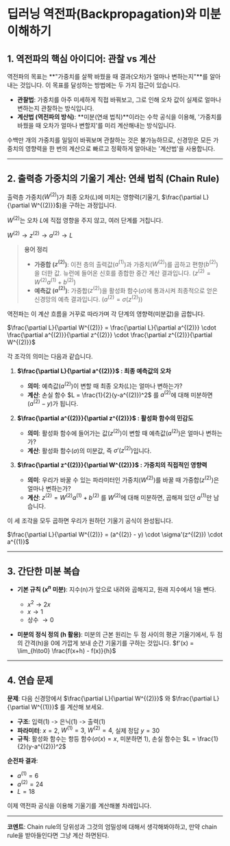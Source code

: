 # 딥러닝 역전파(Backpropagation)와 미분 이해하기

## 1. 역전파의 핵심 아이디어: 관찰 vs 계산

역전파의 목표는 **"가중치를 살짝 바꿨을 때 결과(오차)가 얼마나 변하는지"**를 알아내는 것입니다. 이 목표를 달성하는 방법에는 두 가지 접근이 있습니다.

-   **관찰법**: 가중치를 아주 미세하게 직접 바꿔보고, 그로 인해 오차 값이 실제로 얼마나 변하는지 관찰하는 방식입니다.
-   **계산법 (역전파의 방식)**: **미분(연쇄 법칙)**이라는 수학 공식을 이용해, '가중치를 바꿨을 때 오차가 얼마나 변할지'를 미리 계산해내는 방식입니다.

수백만 개의 가중치를 일일이 바꿔보며 관찰하는 것은 불가능하므로, 신경망은 모든 가중치의 영향력을 한 번의 계산으로 빠르고 정확하게 알아내는 '계산법'을 사용합니다.

---

## 2. 출력층 가중치의 기울기 계산: 연쇄 법칙 (Chain Rule)

출력층 가중치($W^{(2)}$)가 최종 오차($L$)에 미치는 영향력(기울기, $\frac{\partial L}{\partial W^{(2)}}$)을 구하는 과정입니다.

$W^{(2)}$는 오차 $L$에 직접 영향을 주지 않고, 여러 단계를 거칩니다.

$W^{(2)} \rightarrow z^{(2)} \rightarrow a^{(2)} \rightarrow L$

> **용어 정리**
> - **가중합 ($z^{(2)}$)**: 이전 층의 출력값($a^{(1)}$)과 가중치($W^{(2)}$)를 곱하고 편향($b^{(2)}$)을 더한 값. 뉴런에 들어온 신호를 종합한 중간 계산 결과입니다. ($z^{(2)} = W^{(2)}a^{(1)} + b^{(2)}$)
> - **예측값 ($a^{(2)}$)**: 가중합($z^{(2)}$)을 활성화 함수($\sigma$)에 통과시켜 최종적으로 얻은 신경망의 예측 결과입니다. ($a^{(2)} = \sigma(z^{(2)})$)

역전파는 이 계산 흐름을 거꾸로 따라가며 각 단계의 영향력(미분값)을 곱합니다.

$\frac{\partial L}{\partial W^{(2)}} = \frac{\partial L}{\partial a^{(2)}} \cdot \frac{\partial a^{(2)}}{\partial z^{(2)}} \cdot \frac{\partial z^{(2)}}{\partial W^{(2)}}$

각 조각의 의미는 다음과 같습니다.

1.  **$\frac{\partial L}{\partial a^{(2)}}$ : 최종 예측값의 오차**
    -   **의미**: 예측값($a^{(2)}$)이 변할 때 최종 오차($L$)는 얼마나 변하는가?
    -   **계산**: 손실 함수 $L = \frac{1}{2}(y-a^{(2)})^2$ 를 $a^{(2)}$에 대해 미분하면 $(a^{(2)} - y)$가 됩니다.

2.  **$\frac{\partial a^{(2)}}{\partial z^{(2)}}$ : 활성화 함수의 민감도**
    -   **의미**: 활성화 함수에 들어가는 값($z^{(2)}$)이 변할 때 예측값($a^{(2)}$)은 얼마나 변하는가?
    -   **계산**: 활성화 함수($\sigma$)의 미분값, 즉 $\sigma'(z^{(2)})$입니다.

3.  **$\frac{\partial z^{(2)}}{\partial W^{(2)}}$ : 가중치의 직접적인 영향력**
    -   **의미**: 우리가 바꿀 수 있는 파라미터인 가중치($W^{(2)}$)를 바꿀 때 가중합($z^{(2)}$)은 얼마나 변하는가?
    -   **계산**: $z^{(2)} = W^{(2)}a^{(1)} + b^{(2)}$ 를 $W^{(2)}$에 대해 미분하면, 곱해져 있던 $a^{(1)}$만 남습니다.

이 세 조각을 모두 곱하면 우리가 원하던 기울기 공식이 완성됩니다.

$\frac{\partial L}{\partial W^{(2)}} = (a^{(2)} - y) \cdot \sigma'(z^{(2)}) \cdot a^{(1)}$

---

## 3. 간단한 미분 복습

-   **기본 규칙 ($x^n$ 미분)**: 지수(n)가 앞으로 내려와 곱해지고, 원래 지수에서 1을 뺀다.
    -   $x^2 \rightarrow 2x$
    -   $x \rightarrow 1$
    -   상수 $\rightarrow 0$

-   **미분의 정식 정의 (h 활용)**: 미분의 근본 원리는 두 점 사이의 평균 기울기에서, 두 점의 간격(h)을 0에 가깝게 보내 순간 기울기를 구하는 것입니다.
    $f'(x) = \lim_{h\to0} \frac{f(x+h) - f(x)}{h}$

---

## 4. 연습 문제

**문제**: 다음 신경망에서 $\frac{\partial L}{\partial W^{(2)}}$ 와 $\frac{\partial L}{\partial W^{(1)}}$ 를 계산해 보세요.

-   **구조**: 입력(1) -> 은닉(1) -> 출력(1)
-   **파라미터**: $x=2$, $W^{(1)}=3$, $W^{(2)}=4$, 실제 정답 $y=30$
-   **규칙**: 활성화 함수는 항등 함수($\sigma(x)=x$, 미분하면 1), 손실 함수는 $L = \frac{1}{2}(y-a^{(2)})^2$

**순전파 결과**:
-   $a^{(1)} = 6$
-   $a^{(2)} = 24$
-   $L = 18$

이제 역전파 공식을 이용해 기울기를 계산해볼 차례입니다.

---

**코멘트**: Chain rule의 당위성과 그것의 엄밀성에 대해서 생각해봐야하고, 만약 chain rule을 받아들인다면 그냥 계산 하면된다.
